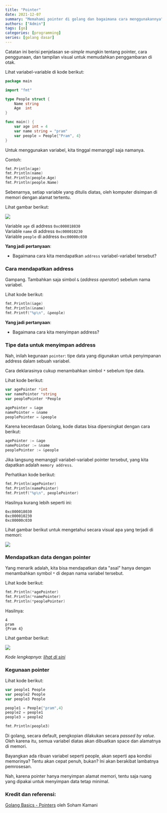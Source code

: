 ```yaml
---
title: "Pointer"
date: 2021-12-07
summary: "Memahami pointer di golang dan bagaimana cara menggunakannya"
authors: ["Admin"]
tags: [go]
categories: [programming]
series: [golang dasar]
---
```


Catatan ini berisi penjelasan se-*simple* mungkin tentang pointer, cara penggunaan, dan tampilan visual untuk memudahkan penggambaran di otak. 

Lihat variabel-variable di kode berikut:
```go
package main

import "fmt"

type People struct {
	Name string
	Age  int
}

func main() {
	var age int = 4
	var name string = "pram"
	var people = People{"Pram", 4}
}
```


Untuk menggunakan variabel, kita tinggal memanggil saja namanya.

Contoh:
```go
fmt.Println(age)
fmt.Println(name)
fmt.Println(people.Age)
fmt.Println(people.Name)
```

Sebenarnya, setiap variable yang  ditulis diatas, oleh komputer disimpan di memori dengan alamat tertentu. 

Lihat gambar berikut:

![](https://gist.githubusercontent.com/ynwd/fd867c9b4b92f557440d25b795e71f8c/raw/fe3fc26144da6c34a9ca1623ae9eeb5046c427cb/pointer-Page-1.svg)

Variable `age` di address `0xc000018030`  
Variable `name` di address `0xc000010230`  
Variable `people` di address `0xc00000c030`  


**Yang jadi pertanyaan**:  
- Bagaimana cara kita mendapatkan `address` variabel-variabel tersebut?

### Cara mendapatkan address
Gampang. Tambahkan saja simbol `&` (*address operator*) sebelum nama variabel.

Lihat kode berikut:
```go
fmt.Println(&age)
fmt.Println(&name)
fmt.Printf("%p\n", &people)
```

**Yang jadi pertanyaan**:
- Bagaimana cara kita menyimpan address?

### Tipe data untuk menyimpan address
Nah, inilah kegunaan `pointer`: tipe data yang digunakan untuk penyimpanan address dalam sebuah variabel.  

Cara deklarasinya cukup menambahkan simbol `*` sebelum tipe data.

Lihat kode berikut:

```go
var agePointer *int
var namePointer *string
var peoplePointer *People

agePointer = &age
namePointer = &name
peoplePointer = &people
```

Karena kecerdasan Golang, kode diatas bisa dipersingkat dengan cara berikut:

```go
agePointer := &age
namePointer := &name
peoplePointer := &people
```

Jika langsung memanggil variabel-variabel pointer tersebut, yang kita dapatkan adalah `memory address`.

Perhatikan kode berikut:
```go
fmt.Println(agePointer)
fmt.Println(namePointer)
fmt.Printf("%p\n", peoplePointer)
```

Hasilnya kurang lebih seperti ini:
```
0xc000018030
0xc000010230
0xc00000c030
```

Lihat gambar berikut untuk mengetahui secara visual apa yang terjadi di memori:

![](https://gist.githubusercontent.com/ynwd/fd867c9b4b92f557440d25b795e71f8c/raw/2ba5ac238a7ab59b72602c835fe669eec053e15b/pointer-Page-3.svg)


### Mendapatkan data dengan pointer
Yang menarik adalah, kita bisa mendapatkan data "asal" hanya dengan menambahkan symbol `*` di depan nama variabel tersebut.

Lihat kode berikut:
```go
fmt.Println(*agePointer)
fmt.Println(*namePointer)
fmt.Println(*peoplePointer)
```

Hasilnya:
```
4
pram
{Pram 4}
```

Lihat gambar berikut:

![](https://gist.githubusercontent.com/ynwd/fd867c9b4b92f557440d25b795e71f8c/raw/fe3fc26144da6c34a9ca1623ae9eeb5046c427cb/pointer-Page-2.svg)

*Kode lengkapnya: [lihat di sini](https://go.dev/play/p/I8jd-gxbiw1)*

### Kegunaan pointer

Lihat kode berikut:

```go
var people1 People
var people2 People
var people3 People

people1 = People{"pram",4}
people2 = people1
people3 = people2

fmt.Println(people3)
```

Di golang, secara default, pengkopian dilakukan secara *passed by value*. Oleh karena itu, semua variabel diatas akan dibuatkan space dan alamatnya di memori.

Bayangkan ada ribuan variabel seperti people, akan seperti apa kondisi memorinya? Tentu akan cepat penuh, bukan? Ini akan berakibat lambatnya pemrosesan.

Nah, karena pointer hanya menyimpan alamat memori, tentu saja ruang yang dipakai untuk menyimpan data tetap minimal.

### Kredit dan referensi:
[Golang Basics - Pointers](https://codetree.dev/golang-basics/pointers/) oleh Soham Kamani
